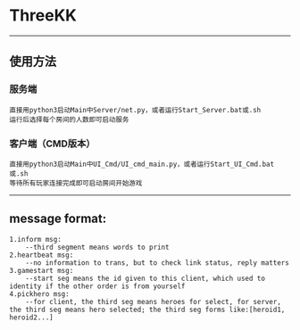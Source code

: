 # ThreeKK
***
## 使用方法
### 服务端
	直接用python3启动Main中Server/net.py，或者运行Start_Server.bat或.sh
	运行后选择每个房间的人数即可启动服务
### 客户端（CMD版本）
	直接用python3启动Main中UI_Cmd/UI_cmd_main.py，或者运行Start_UI_Cmd.bat或.sh
	等待所有玩家连接完成即可启动房间开始游戏
***
## message format:
	1.inform msg:  
		--third segment means words to print  
	2.heartbeat msg:  
		--no information to trans, but to check link status, reply matters  
	3.gamestart msg:
		--start seg means the id given to this client, which used to identity if the other order is from yourself
	4.pickhero msg:
		--for client, the third seg means heroes for select, for server, the third seg means hero selected; the third seg forms like:[heroid1, heroid2...]

